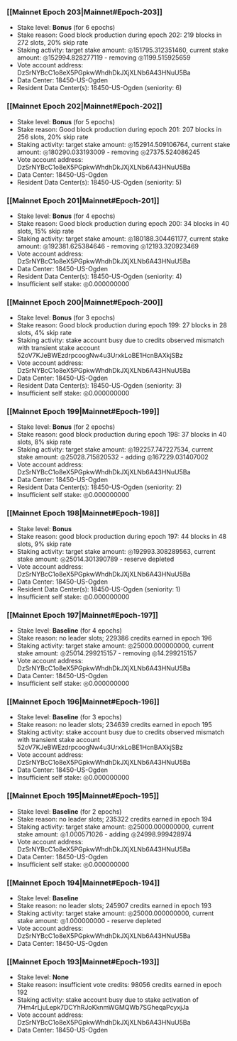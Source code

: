 ### [[Mainnet Epoch 203|Mainnet#Epoch-203]]
* Stake level: **Bonus** (for 6 epochs)
* Stake reason: Good block production during epoch 202: 219 blocks in 272 slots, 20% skip rate
* Staking activity: target stake amount: ◎151795.312351460, current stake amount: ◎152994.828277119 - removing ◎1199.515925659
* Vote account address: DzSrNYBcC1o8eX5PGpkwWhdhDkJXjXLNb6A43HNuU5Ba
* Data Center: 18450-US-Ogden
* Resident Data Center(s): 18450-US-Ogden (seniority: 6)
### [[Mainnet Epoch 202|Mainnet#Epoch-202]]
* Stake level: **Bonus** (for 5 epochs)
* Stake reason: Good block production during epoch 201: 207 blocks in 256 slots, 20% skip rate
* Staking activity: target stake amount: ◎152914.509106764, current stake amount: ◎180290.033193009 - removing ◎27375.524086245
* Vote account address: DzSrNYBcC1o8eX5PGpkwWhdhDkJXjXLNb6A43HNuU5Ba
* Data Center: 18450-US-Ogden
* Resident Data Center(s): 18450-US-Ogden (seniority: 5)
### [[Mainnet Epoch 201|Mainnet#Epoch-201]]
* Stake level: **Bonus** (for 4 epochs)
* Stake reason: Good block production during epoch 200: 34 blocks in 40 slots, 15% skip rate
* Staking activity: target stake amount: ◎180188.304461177, current stake amount: ◎192381.625384646 - removing ◎12193.320923469
* Vote account address: DzSrNYBcC1o8eX5PGpkwWhdhDkJXjXLNb6A43HNuU5Ba
* Data Center: 18450-US-Ogden
* Resident Data Center(s): 18450-US-Ogden (seniority: 4)
* Insufficient self stake: ◎0.000000000
### [[Mainnet Epoch 200|Mainnet#Epoch-200]]
* Stake level: **Bonus** (for 3 epochs)
* Stake reason: Good block production during epoch 199: 27 blocks in 28 slots, 4% skip rate
* Staking activity: stake account busy due to credits observed mismatch with transient stake account 52oV7KJeBWEzdrpcoogNw4u3UrxkLoBE1HcnBAXkjSBz
* Vote account address: DzSrNYBcC1o8eX5PGpkwWhdhDkJXjXLNb6A43HNuU5Ba
* Data Center: 18450-US-Ogden
* Resident Data Center(s): 18450-US-Ogden (seniority: 3)
* Insufficient self stake: ◎0.000000000
### [[Mainnet Epoch 199|Mainnet#Epoch-199]]
* Stake level: **Bonus** (for 2 epochs)
* Stake reason: good block production during epoch 198: 37 blocks in 40 slots, 8% skip rate
* Staking activity: target stake amount: ◎192257.747227534, current stake amount: ◎25028.715820532 - adding ◎167229.031407002
* Vote account address: DzSrNYBcC1o8eX5PGpkwWhdhDkJXjXLNb6A43HNuU5Ba
* Data Center: 18450-US-Ogden
* Resident Data Center(s): 18450-US-Ogden (seniority: 2)
* Insufficient self stake: ◎0.000000000
### [[Mainnet Epoch 198|Mainnet#Epoch-198]]
* Stake level: **Bonus**
* Stake reason: good block production during epoch 197: 44 blocks in 48 slots, 9% skip rate
* Staking activity: target stake amount: ◎192993.308289563, current stake amount: ◎25014.301390789 - reserve depleted
* Vote account address: DzSrNYBcC1o8eX5PGpkwWhdhDkJXjXLNb6A43HNuU5Ba
* Data Center: 18450-US-Ogden
* Resident Data Center(s): 18450-US-Ogden (seniority: 1)
* Insufficient self stake: ◎0.000000000
### [[Mainnet Epoch 197|Mainnet#Epoch-197]]
* Stake level: **Baseline** (for 4 epochs)
* Stake reason: no leader slots; 229386 credits earned in epoch 196
* Staking activity: target stake amount: ◎25000.000000000, current stake amount: ◎25014.299215157 - removing ◎14.299215157
* Vote account address: DzSrNYBcC1o8eX5PGpkwWhdhDkJXjXLNb6A43HNuU5Ba
* Data Center: 18450-US-Ogden
* Insufficient self stake: ◎0.000000000
### [[Mainnet Epoch 196|Mainnet#Epoch-196]]
* Stake level: **Baseline** (for 3 epochs)
* Stake reason: no leader slots; 234639 credits earned in epoch 195
* Staking activity: stake account busy due to credits observed mismatch with transient stake account 52oV7KJeBWEzdrpcoogNw4u3UrxkLoBE1HcnBAXkjSBz
* Vote account address: DzSrNYBcC1o8eX5PGpkwWhdhDkJXjXLNb6A43HNuU5Ba
* Data Center: 18450-US-Ogden
* Insufficient self stake: ◎0.000000000
### [[Mainnet Epoch 195|Mainnet#Epoch-195]]
* Stake level: **Baseline** (for 2 epochs)
* Stake reason: no leader slots; 235322 credits earned in epoch 194
* Staking activity: target stake amount: ◎25000.000000000, current stake amount: ◎1.000571026 - adding ◎24998.999428974
* Vote account address: DzSrNYBcC1o8eX5PGpkwWhdhDkJXjXLNb6A43HNuU5Ba
* Data Center: 18450-US-Ogden
* Insufficient self stake: ◎0.000000000
### [[Mainnet Epoch 194|Mainnet#Epoch-194]]
* Stake level: **Baseline**
* Stake reason: no leader slots; 245907 credits earned in epoch 193
* Staking activity: target stake amount: ◎25000.000000000, current stake amount: ◎1.000000000 - reserve depleted
* Vote account address: DzSrNYBcC1o8eX5PGpkwWhdhDkJXjXLNb6A43HNuU5Ba
* Data Center: 18450-US-Ogden
### [[Mainnet Epoch 193|Mainnet#Epoch-193]]
* Stake level: **None**
* Stake reason: insufficient vote credits: 98056 credits earned in epoch 192
* Staking activity: stake account busy due to stake activation of 7Hm4rLjuLepk7DCYhRJoKknmWGMQWb7SGheqaPcyxjJa
* Vote account address: DzSrNYBcC1o8eX5PGpkwWhdhDkJXjXLNb6A43HNuU5Ba
* Data Center: 18450-US-Ogden